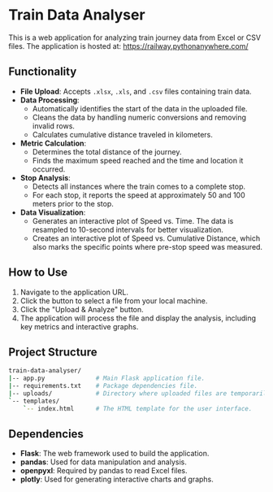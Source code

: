 # Train Data Analyser

This is a web application for analyzing train journey data from Excel or CSV files. The application is hosted at: <https://railway.pythonanywhere.com/>

## Functionality

- **File Upload**: Accepts `.xlsx`, `.xls`, and `.csv` files containing train data.
- **Data Processing**:
  - Automatically identifies the start of the data in the uploaded file.
  - Cleans the data by handling numeric conversions and removing invalid rows.
  - Calculates cumulative distance traveled in kilometers.
- **Metric Calculation**:
  - Determines the total distance of the journey.
  - Finds the maximum speed reached and the time and location it occurred.
- **Stop Analysis**:
  - Detects all instances where the train comes to a complete stop.
  - For each stop, it reports the speed at approximately 50 and 100 meters prior to the stop.
- **Data Visualization**:
  - Generates an interactive plot of Speed vs. Time. The data is resampled to 10-second intervals for better visualization.
  - Creates an interactive plot of Speed vs. Cumulative Distance, which also marks the specific points where pre-stop speed was measured.

## How to Use

1. Navigate to the application URL.
2. Click the button to select a file from your local machine.
3. Click the "Upload & Analyze" button.
4. The application will process the file and display the analysis, including key metrics and interactive graphs.

## Project Structure

```bash
train-data-analyser/
|-- app.py              # Main Flask application file.
|-- requirements.txt    # Package dependencies file.
|-- uploads/            # Directory where uploaded files are temporarily stored.
`-- templates/
    `-- index.html      # The HTML template for the user interface.
```

## Dependencies

- **Flask**: The web framework used to build the application.
- **pandas**: Used for data manipulation and analysis.
- **openpyxl**: Required by pandas to read Excel files.
- **plotly**: Used for generating interactive charts and graphs.
